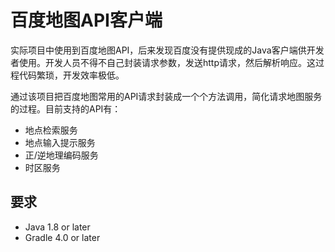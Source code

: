 # 百度地图API客户端
实际项目中使用到百度地图API，后来发现百度没有提供现成的Java客户端供开发者使用。开发人员不得不自己封装请求参数，发送http请求，然后解析响应。这过程代码繁琐，开发效率极低。

通过该项目把百度地图常用的API请求封装成一个个方法调用，简化请求地图服务的过程。目前支持的API有：
 - 地点检索服务
 - 地点输入提示服务
 - 正/逆地理编码服务
 - 时区服务
 
## 要求
 - Java 1.8 or later
 - Gradle 4.0 or later 